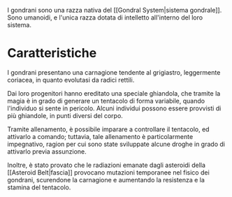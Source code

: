 I gondrani sono una razza nativa del [[Gondral System|sistema gondrale]]. Sono umanoidi, e l'unica razza dotata di intelletto all'interno del loro sistema.

# Caratteristiche

I gondrani presentano una carnagione tendente al grigiastro, leggermente coriacea, in quanto evolutasi da radici rettili.

Dai loro progenitori hanno ereditato una speciale ghiandola, che tramite la magia è in grado di generare un tentacolo di forma variabile, quando l'individuo si sente in pericolo. Alcuni individui possono essere provvisti di più ghiandole, in punti diversi del corpo.

Tramite allenamento, è possibile imparare a controllare il tentacolo, ed attivarlo a comando; tuttavia, tale allenamento è particolarmente impegnativo, ragion per cui sono state sviluppate alcune droghe in grado di attivarlo previa assunzione.

Inoltre, è stato provato che le radiazioni emanate dagli asteroidi della [[Asteroid Belt|fascia]] provocano mutazioni temporanee nel fisico dei gondrani, scurendone la carnagione e aumentando la resistenza e la stamina del tentacolo.